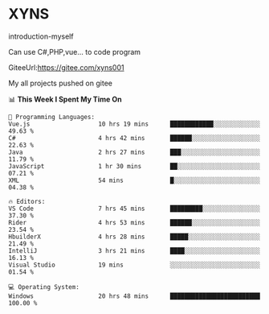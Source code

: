 # XYNS
introduction-myself

Can use C#,PHP,vue... to code program

GiteeUrl:https://gitee.com/xyns001

My all projects pushed on gitee

<!--START_SECTION:waka-->
📊 **This Week I Spent My Time On** 

```text
💬 Programming Languages: 
Vue.js                   10 hrs 19 mins      ████████████░░░░░░░░░░░░░   49.63 % 
C#                       4 hrs 42 mins       ██████░░░░░░░░░░░░░░░░░░░   22.63 % 
Java                     2 hrs 27 mins       ███░░░░░░░░░░░░░░░░░░░░░░   11.79 % 
JavaScript               1 hr 30 mins        ██░░░░░░░░░░░░░░░░░░░░░░░   07.21 % 
XML                      54 mins             █░░░░░░░░░░░░░░░░░░░░░░░░   04.38 % 

🔥 Editors: 
VS Code                  7 hrs 45 mins       █████████░░░░░░░░░░░░░░░░   37.30 % 
Rider                    4 hrs 53 mins       ██████░░░░░░░░░░░░░░░░░░░   23.54 % 
HbuilderX                4 hrs 28 mins       █████░░░░░░░░░░░░░░░░░░░░   21.49 % 
IntelliJ                 3 hrs 21 mins       ████░░░░░░░░░░░░░░░░░░░░░   16.13 % 
Visual Studio            19 mins             ░░░░░░░░░░░░░░░░░░░░░░░░░   01.54 % 

💻 Operating System: 
Windows                  20 hrs 48 mins      █████████████████████████   100.00 % 
```


<!--END_SECTION:waka-->
